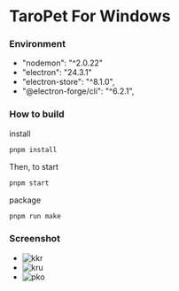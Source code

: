 TaroPet For Windows
=============

### Environment ###
- "nodemon": "^2.0.22"
- "electron": "24.3.1"
- "electron-store": "^8.1.0",
- "@electron-forge/cli": "^6.2.1",

### How to build ###

install

```sh
pnpm install
```

Then, to start

```sh
pnpm start
```

package

```sh
pnpm run make
```

### Screenshot ###

- ![kkr](https://inhami.com/static/githubImage/TaroPet-For-Windows/kkr.png)
- ![kru](https://inhami.com/static/githubImage/TaroPet-For-Windows/kru.png)
- ![pko](https://inhami.com/static/githubImage/TaroPet-For-Windows/pko.png)
